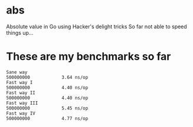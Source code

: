 abs
===

Absolute value in Go using Hacker's delight tricks
So far not able to speed things up... 

These are my benchmarks so far
==============================
```shell
Sane way
500000000	         3.64 ns/op
Fast way I
500000000	         4.40 ns/op
Fast way II
500000000	         4.40 ns/op
Fast way III
500000000	         5.45 ns/op
Fast way IV
500000000	         4.77 ns/op
